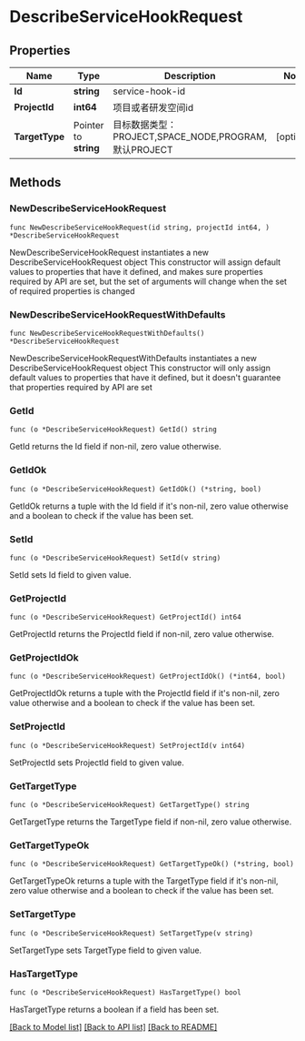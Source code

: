 # DescribeServiceHookRequest

## Properties

Name | Type | Description | Notes
------------ | ------------- | ------------- | -------------
**Id** | **string** | service-hook-id | 
**ProjectId** | **int64** | 项目或者研发空间id | 
**TargetType** | Pointer to **string** | 目标数据类型：PROJECT,SPACE_NODE,PROGRAM,默认PROJECT | [optional] 

## Methods

### NewDescribeServiceHookRequest

`func NewDescribeServiceHookRequest(id string, projectId int64, ) *DescribeServiceHookRequest`

NewDescribeServiceHookRequest instantiates a new DescribeServiceHookRequest object
This constructor will assign default values to properties that have it defined,
and makes sure properties required by API are set, but the set of arguments
will change when the set of required properties is changed

### NewDescribeServiceHookRequestWithDefaults

`func NewDescribeServiceHookRequestWithDefaults() *DescribeServiceHookRequest`

NewDescribeServiceHookRequestWithDefaults instantiates a new DescribeServiceHookRequest object
This constructor will only assign default values to properties that have it defined,
but it doesn't guarantee that properties required by API are set

### GetId

`func (o *DescribeServiceHookRequest) GetId() string`

GetId returns the Id field if non-nil, zero value otherwise.

### GetIdOk

`func (o *DescribeServiceHookRequest) GetIdOk() (*string, bool)`

GetIdOk returns a tuple with the Id field if it's non-nil, zero value otherwise
and a boolean to check if the value has been set.

### SetId

`func (o *DescribeServiceHookRequest) SetId(v string)`

SetId sets Id field to given value.


### GetProjectId

`func (o *DescribeServiceHookRequest) GetProjectId() int64`

GetProjectId returns the ProjectId field if non-nil, zero value otherwise.

### GetProjectIdOk

`func (o *DescribeServiceHookRequest) GetProjectIdOk() (*int64, bool)`

GetProjectIdOk returns a tuple with the ProjectId field if it's non-nil, zero value otherwise
and a boolean to check if the value has been set.

### SetProjectId

`func (o *DescribeServiceHookRequest) SetProjectId(v int64)`

SetProjectId sets ProjectId field to given value.


### GetTargetType

`func (o *DescribeServiceHookRequest) GetTargetType() string`

GetTargetType returns the TargetType field if non-nil, zero value otherwise.

### GetTargetTypeOk

`func (o *DescribeServiceHookRequest) GetTargetTypeOk() (*string, bool)`

GetTargetTypeOk returns a tuple with the TargetType field if it's non-nil, zero value otherwise
and a boolean to check if the value has been set.

### SetTargetType

`func (o *DescribeServiceHookRequest) SetTargetType(v string)`

SetTargetType sets TargetType field to given value.

### HasTargetType

`func (o *DescribeServiceHookRequest) HasTargetType() bool`

HasTargetType returns a boolean if a field has been set.


[[Back to Model list]](../README.md#documentation-for-models) [[Back to API list]](../README.md#documentation-for-api-endpoints) [[Back to README]](../README.md)


